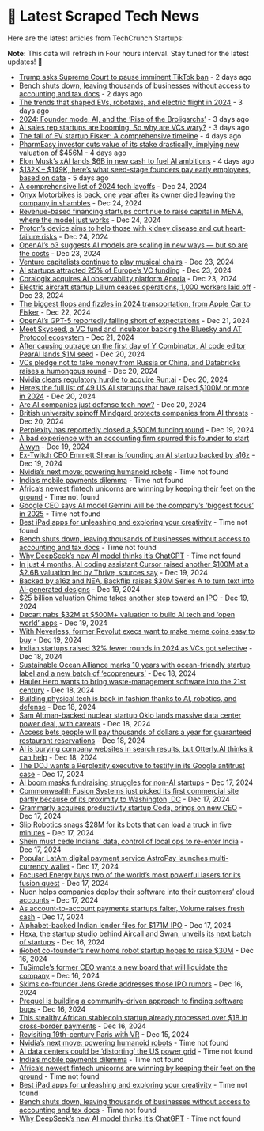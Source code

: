 
# 📰 Latest Scraped Tech News

Here are the latest articles from TechCrunch Startups:

**Note:** This data will refresh in Four hours interval. Stay tuned for the latest updates! 🔄
- [Trump asks Supreme Court to pause imminent TikTok ban](https://techcrunch.com/2024/12/28/trump-asks-supreme-court-to-pause-imminent-tiktok-ban/) - 2 days ago
- [Bench shuts down, leaving thousands of businesses without access to accounting and tax docs](https://techcrunch.com/2024/12/27/bench-shuts-down-leaving-thousands-of-businesses-without-access-to-accounting-and-tax-docs/) - 2 days ago
- [The trends that shaped EVs, robotaxis, and electric flight in 2024](https://techcrunch.com/2024/12/27/the-trends-that-shaped-evs-robotaxis-and-electric-flight-in-2024/) - 3 days ago
- [2024: Founder mode, AI, and the ‘Rise of the Broligarchs’](https://techcrunch.com/podcast/2024-founder-mode-ai-and-the-rise-of-the-broligarchs/) - 3 days ago
- [AI sales rep startups are booming. So why are VCs wary?](https://techcrunch.com/2024/12/26/ai-sdr-startups-are-booming-so-why-are-vcs-wary/) - 3 days ago
- [The fall of EV startup Fisker: A comprehensive timeline](https://techcrunch.com/2024/12/26/the-fall-of-ev-startup-fisker-a-comprehensive-timeline/) - 4 days ago
- [PharmEasy investor cuts value of its stake drastically, implying new valuation of $456M](https://techcrunch.com/2024/12/25/pharmeasy-valued-at-456-million-vs-peak-5-6-billion-investor-data-shows/) - 4 days ago
- [Elon Musk’s xAI lands $6B in new cash to fuel AI ambitions](https://techcrunch.com/2024/12/25/elon-musks-xai-lands-billions-in-new-cash-to-fuel-ai-ambitions/) - 4 days ago
- [$132K – $149K, here’s what seed-stage founders pay early employees, based on data](https://techcrunch.com/2024/12/25/132k-149k-heres-what-seed-stage-founders-pay-early-employees-based-on-data/) - 5 days ago
- [A comprehensive list of 2024 tech layoffs](https://techcrunch.com/2024/12/24/tech-layoffs-2024-list/) - Dec 24, 2024
- [Onyx Motorbikes is back, one year after its owner died leaving the company in shambles](https://techcrunch.com/2024/12/24/onyx-motorbikes-is-back-one-year-after-its-owner-died-leaving-the-company-in-shambles/) - Dec 24, 2024
- [Revenue-based financing startups continue to raise capital in MENA, where the model just works](https://techcrunch.com/2024/12/24/revenue-based-financing-startups-continue-to-raise-capital-in-mena-where-the-model-just-works/) - Dec 24, 2024
- [Proton’s device aims to help those with kidney disease and cut heart-failure risks](https://techcrunch.com/2024/12/24/as-potassium-monitoring-startup-hopes-to-cut-the-risk-of-heart-failure/) - Dec 24, 2024
- [OpenAI’s o3 suggests AI models are scaling in new ways — but so are the costs](https://techcrunch.com/2024/12/23/openais-o3-suggests-ai-models-are-scaling-in-new-ways-but-so-are-the-costs/) - Dec 23, 2024
- [Venture capitalists continue to play musical chairs](https://techcrunch.com/2024/12/23/venture-capitalists-continue-to-play-musical-chairs/) - Dec 23, 2024
- [AI startups attracted 25% of Europe’s VC funding](https://techcrunch.com/2024/12/23/ai-startups-attracted-25-of-europes-vc-funding/) - Dec 23, 2024
- [Coralogix acquires AI observability platform Aporia](https://techcrunch.com/2024/12/23/coralogix-acquires-ai-observability-platform-aporia/) - Dec 23, 2024
- [Electric aircraft startup Lilium ceases operations, 1,000 workers laid off](https://techcrunch.com/2024/12/23/electric-aircraft-startup-lilium-ceases-operations-1000-workers-laid-off/) - Dec 23, 2024
- [The biggest flops and fizzles in 2024 transportation, from Apple Car to Fisker](https://techcrunch.com/2024/12/22/the-biggest-flops-and-fizzles-in-2024-transportation-from-apple-car-to-fisker/) - Dec 22, 2024
- [OpenAI’s GPT-5 reportedly falling short of expectations](https://techcrunch.com/2024/12/21/openais-gpt-5-reportedly-falling-short-of-expectations/) - Dec 21, 2024
- [Meet Skyseed, a VC fund and incubator backing the Bluesky and AT Protocol ecosystem](https://techcrunch.com/2024/12/21/meet-skyseed-a-vc-fund-and-incubator-backing-the-bluesky-and-at-protocol-ecosystem/) - Dec 21, 2024
- [After causing outrage on the first day of Y Combinator, AI code editor PearAI lands $1M seed](https://techcrunch.com/2024/12/20/after-causing-outrage-on-the-first-day-of-y-combinator-ai-code-editor-pearai-lands-1m-seed/) - Dec 20, 2024
- [VCs pledge not to take money from Russia or China, and Databricks raises a humongous round](https://techcrunch.com/2024/12/20/vcs-pledge-not-to-take-money-from-russia-china-databricks-raises-humongous-round/) - Dec 20, 2024
- [Nvidia clears regulatory hurdle to acquire Run:ai](https://techcrunch.com/2024/12/20/nvidia-clears-regulatory-hurdle-to-acquire-runai/) - Dec 20, 2024
- [Here’s the full list of 49 US AI startups that have raised $100M or more in 2024](https://techcrunch.com/2024/12/20/heres-the-full-list-of-49-us-ai-startups-that-have-raised-100m-or-more-in-2024/) - Dec 20, 2024
- [Are AI companies just defense tech now?](https://techcrunch.com/podcast/are-ai-companies-just-defense-tech-now/) - Dec 20, 2024
- [British university spinoff Mindgard protects companies from AI threats](https://techcrunch.com/2024/12/20/british-university-spinoff-mindgard-protects-companies-from-ai-threats/) - Dec 20, 2024
- [Perplexity has reportedly closed a $500M funding round](https://techcrunch.com/2024/12/19/perplexity-has-reportedly-closed-a-500m-funding-round/) - Dec 19, 2024
- [A bad experience with an accounting firm spurred this founder to start Aiwyn](https://techcrunch.com/2024/12/19/a-bad-experience-with-an-accounting-firm-spurred-this-founder-to-start-aiwyn/) - Dec 19, 2024
- [Ex-Twitch CEO Emmett Shear is founding an AI startup backed by a16z](https://techcrunch.com/2024/12/19/ex-twitch-ceo-emmett-shear-is-founding-an-ai-startup-backed-by-a16z/) - Dec 19, 2024
- [Nvidia’s next move: powering humanoid robots](https://techcrunch.com/2024/12/29/nvidias-next-move-powering-humanoid-robots/) - Time not found
- [India’s mobile payments dilemma](https://techcrunch.com/2024/12/29/indias-mobile-payments-dilemma/) - Time not found
- [Africa’s newest fintech unicorns are winning by keeping their feet on the ground](https://techcrunch.com/2024/12/29/africas-fintech-unicorns-blend-digital-banking-and-physical-touchpoints/) - Time not found
- [Google CEO says AI model Gemini will be the company’s ‘biggest focus’ in 2025](https://techcrunch.com/2024/12/28/google-ceo-says-ai-model-gemini-will-the-companys-biggest-focus-in-2025/) - Time not found
- [Best iPad apps for unleashing and exploring your creativity](https://techcrunch.com/2024/12/28/best-ipad-apps-for-unleashing-and-exploring-your-creativity/) - Time not found
- [Bench shuts down, leaving thousands of businesses without access to accounting and tax docs](https://techcrunch.com/2024/12/27/bench-shuts-down-leaving-thousands-of-businesses-without-access-to-accounting-and-tax-docs/) - Time not found
- [Why DeepSeek’s new AI model thinks it’s ChatGPT](https://techcrunch.com/2024/12/27/why-deepseeks-new-ai-model-thinks-its-chatgpt/) - Time not found
- [In just 4 months, AI coding assistant Cursor raised another $100M at a $2.6B valuation led by Thrive, sources say](https://techcrunch.com/2024/12/19/in-just-4-months-ai-coding-assistant-cursor-raised-another-100m-at-a-2-5b-valuation-led-by-thrive-sources-say/) - Dec 19, 2024
- [Backed by a16z and NEA, Backflip raises $30M Series A to turn text into AI-generated designs](https://techcrunch.com/2024/12/19/backed-by-a16z-and-nea-backflip-raises-30m-series-a-to-turn-text-into-ai-generated-designs/) - Dec 19, 2024
- [$25 billion valuation Chime takes another step toward an IPO](https://techcrunch.com/2024/12/19/25-billion-valuation-chime-takes-another-step-towards-an-ipo/) - Dec 19, 2024
- [Decart nabs $32M at $500M+ valuation to build AI tech and ‘open world’ apps](https://techcrunch.com/2024/12/19/decart-adds-another-32m-at-a-500m-valuation/) - Dec 19, 2024
- [With Neverless, former Revolut execs want to make meme coins easy to buy](https://techcrunch.com/2024/12/19/with-neverless-former-revolut-execs-want-to-make-meme-coins-easy-to-buy/) - Dec 19, 2024
- [Indian startups raised 32% fewer rounds in 2024 as VCs got selective](https://techcrunch.com/2024/12/18/indian-startups-raised-32-fewer-rounds-in-2024-as-vcs-got-selective/) - Dec 18, 2024
- [Sustainable Ocean Alliance marks 10 years with ocean-friendly startup label and a new batch of ‘ecopreneurs’](https://techcrunch.com/2024/12/18/sustainable-ocean-alliance-marks-10-years-with-ocean-friendly-startup-label-and-a-new-batch-of-ecopreneurs/) - Dec 18, 2024
- [Hauler Hero wants to bring waste-management software into the 21st century](https://techcrunch.com/2024/12/18/hauler-hero-wants-to-bring-waste-management-software-into-the-21st-century/) - Dec 18, 2024
- [Building physical tech is back in fashion thanks to AI, robotics, and defense](https://techcrunch.com/podcast/building-physical-tech-is-back-in-fashion-thanks-to-ai-robotics-and-defense/) - Dec 18, 2024
- [Sam Altman-backed nuclear startup Oklo lands massive data center power deal, with caveats](https://techcrunch.com/2024/12/18/sam-altman-backed-nuclear-startup-oklo-lands-massive-data-center-power-deal-with-caveats/) - Dec 18, 2024
- [Access bets people will pay thousands of dollars a year for guaranteed restaurant reservations](https://techcrunch.com/2024/12/18/access-bets-people-will-pay-thousands-of-dollars-for-guaranteed-restaurant-reservations/) - Dec 18, 2024
- [AI is burying company websites in search results, but Otterly.AI thinks it can help](https://techcrunch.com/2024/12/18/ai-is-burying-company-web-sites-in-search-results-but-otterly-ai-thinks-it-can-help/) - Dec 18, 2024
- [The DOJ wants a Perplexity executive to testify in its Google antitrust case](https://techcrunch.com/2024/12/17/the-doj-wants-a-perplexity-executive-to-testify-in-its-google-antitrust-case/) - Dec 17, 2024
- [AI boom masks fundraising struggles for non-AI startups](https://techcrunch.com/2024/12/17/ai-boom-masks-fundraising-struggles-for-non-ai-startups/) - Dec 17, 2024
- [Commonwealth Fusion Systems just picked its first commercial site partly because of its proximity to Washington, DC](https://techcrunch.com/2024/12/17/commonwealth-fusion-systems-just-picked-its-first-commercial-site-partly-because-of-its-proximity-to-washington-d-c/) - Dec 17, 2024
- [Grammarly acquires productivity startup Coda, brings on new CEO](https://techcrunch.com/2024/12/17/grammarly-acquires-productivity-startup-coda-brings-on-new-ceo/) - Dec 17, 2024
- [Slip Robotics snags $28M for its bots that can load a truck in five minutes](https://techcrunch.com/2024/12/17/slip-robotics-snags-28m-for-its-bots-that-can-load-a-truck-in-five-minutes/) - Dec 17, 2024
- [Shein must cede Indians’ data, control of local ops to re-enter India](https://techcrunch.com/2024/12/17/shein-must-cede-indians-data-control-of-local-ops-to-re-enter-india/) - Dec 17, 2024
- [Popular LatAm digital payment service AstroPay launches multi-currency wallet](https://techcrunch.com/2024/12/17/popular-latam-digital-payment-service-astropay-launches-multi-currency-wallet/) - Dec 17, 2024
- [Focused Energy buys two of the world’s most powerful lasers for its fusion quest](https://techcrunch.com/2024/12/17/focused-energy-buys-two-of-the-worlds-most-powerful-lasers-for-its-fusion-quest/) - Dec 17, 2024
- [Nuon helps companies deploy their software into their customers’ cloud accounts](https://techcrunch.com/2024/12/17/nuon-helps-companies-deploy-their-software-into-their-customers-cloud-accounts/) - Dec 17, 2024
- [As account-to-account payments startups falter, Volume raises fresh cash](https://techcrunch.com/2024/12/17/while-some-account-to-account-payments-players-falter-volume-raises-fresh-cash/) - Dec 17, 2024
- [Alphabet-backed Indian lender files for $171M IPO](https://techcrunch.com/2024/12/17/aye-finance-ipo/) - Dec 17, 2024
- [Hexa, the startup studio behind Aircall and Swan, unveils its next batch of startups](https://techcrunch.com/2024/12/16/hexa-the-startup-studio-behind-aircall-and-swan-unveils-its-next-batch-of-startups/) - Dec 16, 2024
- [iRobot co-founder’s new home robot startup hopes to raise $30M](https://techcrunch.com/2024/12/16/irobot-co-founders-new-home-robot-startup-hopes-to-raise-30m/) - Dec 16, 2024
- [TuSimple’s former CEO wants a new board that will liquidate the company](https://techcrunch.com/2024/12/16/tusimple-drama-heats-up-ahead-of-pivotal-shareholder-meeting/) - Dec 16, 2024
- [Skims co-founder Jens Grede addresses those IPO rumors](https://techcrunch.com/2024/12/16/skims-co-founder-jens-grede-addresses-those-ipo-rumors/) - Dec 16, 2024
- [Prequel is building a community-driven approach to finding software bugs](https://techcrunch.com/2024/12/16/prequel-is-building-a-community-driven-approach-to-finding-software-bugs/) - Dec 16, 2024
- [This stealthy African stablecoin startup already processed over $1B in cross-border payments](https://techcrunch.com/2024/12/16/this-stealthy-african-stablecoin-startup-already-processed-over-1b-in-cross-border-payments/) - Dec 16, 2024
- [Revisiting 19th-century Paris with VR](https://techcrunch.com/2024/12/15/revisiting-19th-century-paris-with-vr/) - Dec 15, 2024
- [Nvidia’s next move: powering humanoid robots](https://techcrunch.com/2024/12/29/nvidias-next-move-powering-humanoid-robots/) - Time not found
- [AI data centers could be ‘distorting’ the US power grid](https://techcrunch.com/2024/12/29/ai-data-centers-could-be-distorting-the-us-power-grid/) - Time not found
- [India’s mobile payments dilemma](https://techcrunch.com/2024/12/29/indias-mobile-payments-dilemma/) - Time not found
- [Africa’s newest fintech unicorns are winning by keeping their feet on the ground](https://techcrunch.com/2024/12/29/africas-fintech-unicorns-blend-digital-banking-and-physical-touchpoints/) - Time not found
- [Best iPad apps for unleashing and exploring your creativity](https://techcrunch.com/2024/12/28/best-ipad-apps-for-unleashing-and-exploring-your-creativity/) - Time not found
- [Bench shuts down, leaving thousands of businesses without access to accounting and tax docs](https://techcrunch.com/2024/12/27/bench-shuts-down-leaving-thousands-of-businesses-without-access-to-accounting-and-tax-docs/) - Time not found
- [Why DeepSeek’s new AI model thinks it’s ChatGPT](https://techcrunch.com/2024/12/27/why-deepseeks-new-ai-model-thinks-its-chatgpt/) - Time not found
